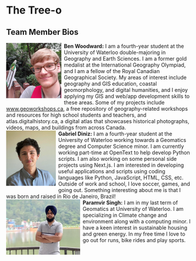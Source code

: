 # The Tree-o

## Team Member Bios

<img src="../images/Ben.jpg" style="max-height:150px; margin:0 .5em .25em 0; float: left;" /> **Ben Woodward:** I am a fourth-year student at the University of Waterloo double-majoring in Geography and Earth Sciences. I am a former gold medalist at the International Geography Olympiad, and I am a fellow of the Royal Canadian Geographical Society. My areas of interest include geography and GIS education, coastal geomorphology, and digital humanities, and I enjoy applying my GIS and web/app development skills to these areas. Some of my projects include www.geoworkshops.ca, a free repository of geography-related workshops and resources for high school students and teachers, and atlas.digitalhistory.ca, a digital atlas that showcases historical photographs, videos, maps, and buildings from across Canada.<br style="clear:both;" />
<img src="../images/Gabriel.png" style="max-height:150px; margin:0 .5em .25em 0; float: left;" /> **Gabriel Diniz:** I am a fourth-year student at the University of Waterloo working towards a Geomatics degree and Computer Science minor. I am currently working part-time at OpenText to help develop Python scripts. I am also working on some personal side projects using Next.js. I am interested in developing useful applications and scripts using coding languages like Python, JavaScript, HTML, CSS, etc. Outside of work and school, I love soccer, games, and going out. Something interesting about me is that I was born and raised in Rio de Janeiro, Brazil!<br style="clear:both;" />
<img src="../images/Paramvir.jpg" style="max-height:150px; margin:0 .5em .25em 0; float: left;" /> **Paramvir Singh:** I am in my last term of Geomatics at University of Waterloo. I am specializing in Climate change and environment along with a computing minor. I have a keen interest in sustainable housing and green energy. In my free time I love to go out for runs, bike rides and play sports.<br style="clear:both;" />